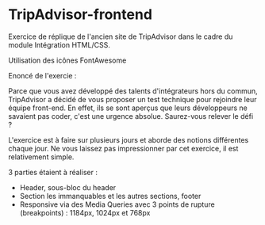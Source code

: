 # TripAdvisor-frontend

Exercice de réplique de l'ancien site de TripAdvisor dans le cadre du module Intégration HTML/CSS.

Utilisation des icônes FontAwesome

Enoncé de l'exercie :

Parce que vous avez développé des talents d'intégrateurs hors du commun, TripAdvisor a décidé de vous proposer un test technique pour rejoindre leur équipe front-end. En effet, ils se sont aperçus que leurs développeurs ne savaient pas coder, c'est une urgence absolue. Saurez-vous relever le défi ?

L'exercice est à faire sur plusieurs jours et aborde des notions différentes chaque jour. Ne vous laissez pas impressionner par cet exercice, il est relativement simple.

3 parties étaient à réaliser :

- Header, sous-bloc du header
- Section les immanquables et les autres sections, footer
- Responsive via des Media Queries avec 3 points de rupture (breakpoints) : 1184px, 1024px et 768px
